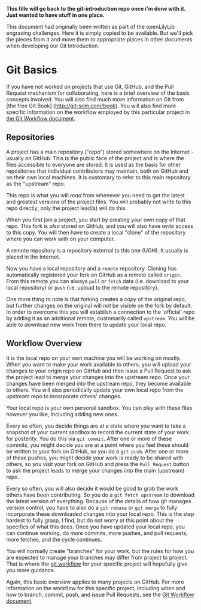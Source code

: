 **This fille will go back to the git-introduction repo once i'm done with it.  Just wanted to have stuff in one place.**

This document had originally been written as part of the openLilyLib engraving challenges.
Here it is simply copied to be available. But we'll pick the pieces from it and move them
to appropriate places in other documents when developing our Git Introduction.

# Git Basics

If you have not worked on projects that use Git, GitHub, and the Pull Request mechanism for collaborating, here is a brief overview of the basic concepts involved.  You will also find much more information on Git from [the free Git Book] (http://git-scm.com/book).  You will also find more specific information on the workflow employed by this particular project in [the Git Workflow document](git-workflow.md).

## Repositories

A project has a main repository ("repo") stored somewhere on the Internet - usually on GitHub.  This is the public face of the project and is where the files accessible to everyone are stored.  It is used as the basis for other repositories that individual contributors may maintain, both on GitHub and on their own local machines.  It is customary to refer to this main repository as the "upstream" repo.

This repo is what you will *read* from whenever you need to get the latest and greatest versions of the project files.  You will probably not write to this repo directly; only the project lead(s) will do this.

When you first join a project, you start by creating your own copy of that repo.  This fork is *also* stored on GitHub, and you will also have *write* access to this copy.
You will then have to create a local "clone" of the repository where you can work with on your computer.

A remote repository is a repository external to this one (UGH).  It usually is placed in the Internet.

Now you have a local repository and a `remote` repository. Cloning has automatically registered your fork on GitHub as a remote called `origin`. From this remote you can always `pull` or `fetch` data (i.e. download to your local repository) or `push` (i.e. upload to the remote repository).

One more thing to note is that forking creates a *copy* of the original repo, but further changes on the original will *not* be visible on the fork by default.  In order to overcome this you will establish a connection to the 'official' repo by adding it as an additional remote, customarily called `upstream`. You will be able to download new work from there to update your local repo.

## Workflow Overview

It is the local repo on your own machine you will be working on mostly.  When you want to make your work available to others, you will upload your changes to your origin repo on GitHub and then issue a Pull Request to ask the project lead to merge your changes into the upstream repo.  Once your changes have been merged into the upstream repo, they become available to others.  You will also periodically update your own local repo from the upstream repo to incorporate others' changes.

Your local repo is your own personal sandbox.  You can play with these files however you like, including adding new ones.  

Every so often, you decide things are at a state where you want to take a snapshot of your current sandbox to record the current state of your work for posterity.  You do this via `git commit`.  After one or more of these commits, you might decide you are at a point where you feel these should be written to your fork on GitHub, so you do a `git push`.  After one or more of these pushes, you might decide your work is ready to be shared with others, so you visit your fork on GitHub and press the `Pull Request` button to ask the project leads to merge your changes into the main (upstream) repo.

Every so often, you will also decide it would be good to grab the work others have been contributing.  So you do a `git fetch upstream` to download the latest version of everything.  Because of the details of how git manages version control, you have to also do a `git rebase` or `git merge` to fully incorporate these downloaded changes into your local repo.  This is the step hardest to fully grasp, I find, but do not worry at this point about the specifics of what this does.  Once you have updated your local repo, you can continue working, do more commits, more pushes, and pull requests, more fetches, and the cycle continues.

You will normally create "branches" for your work, but the rules for how you are expected to manage your branches may differ from project to project.  That is where the [git workflow](git-workflow.md) for your specific project will hopefully give you more guidance.

Again, this basic overview applies to many projects on GitHub.  For more information on the workflow for this specific project, including when and how to branch, commit, push, and issue Pull Requests, see the [Git Workflow document](git-workflow.md).
